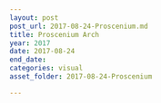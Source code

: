 ```yaml
---
layout: post
post_url: 2017-08-24-Proscenium.md
title: Proscenium Arch
year: 2017
date: 2017-08-24
end_date: 
categories: visual
asset_folder: 2017-08-24-Proscenium

---
```

